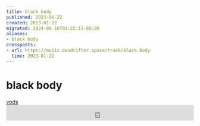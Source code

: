 ```yaml
---
title: black body
published: 2023-01-22
created: 2023-01-22
migrated: 2024-09-16T03:22:11-05:00
aliases:
- black body
crossposts:
- url: https://music.exodrifter.space/track/black-body
  time: 2023-01-22
---
```


# black body

<div class="flex">
<div><i class="ri-video-fill"></i> <a href="https://vods.exodrifter.space/tag/song-black-body">vods</a></div>
</div>

<iframe style="border: 0; width: 100%; max-width: 700px; height: 42px;" src="https://bandcamp.com/EmbeddedPlayer/album=477085509/size=small/bgcol=333333/linkcol=0f91ff/track=1308634441/transparent=true/" seamless><a href="https://music.exodrifter.space/album/lonely-metro">lonely metro by exodrifter</a></iframe>

